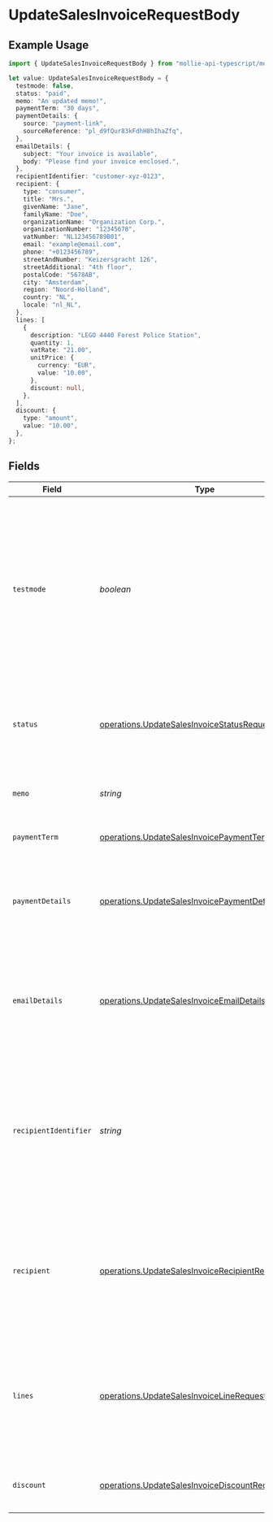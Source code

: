 # UpdateSalesInvoiceRequestBody

## Example Usage

```typescript
import { UpdateSalesInvoiceRequestBody } from "mollie-api-typescript/models/operations";

let value: UpdateSalesInvoiceRequestBody = {
  testmode: false,
  status: "paid",
  memo: "An updated memo!",
  paymentTerm: "30 days",
  paymentDetails: {
    source: "payment-link",
    sourceReference: "pl_d9fQur83kFdhH8hIhaZfq",
  },
  emailDetails: {
    subject: "Your invoice is available",
    body: "Please find your invoice enclosed.",
  },
  recipientIdentifier: "customer-xyz-0123",
  recipient: {
    type: "consumer",
    title: "Mrs.",
    givenName: "Jane",
    familyName: "Doe",
    organizationName: "Organization Corp.",
    organizationNumber: "12345678",
    vatNumber: "NL123456789B01",
    email: "example@email.com",
    phone: "+0123456789",
    streetAndNumber: "Keizersgracht 126",
    streetAdditional: "4th floor",
    postalCode: "5678AB",
    city: "Amsterdam",
    region: "Noord-Holland",
    country: "NL",
    locale: "nl_NL",
  },
  lines: [
    {
      description: "LEGO 4440 Forest Police Station",
      quantity: 1,
      vatRate: "21.00",
      unitPrice: {
        currency: "EUR",
        value: "10.00",
      },
      discount: null,
    },
  ],
  discount: {
    type: "amount",
    value: "10.00",
  },
};
```

## Fields

| Field                                                                                                                                                                                                                                                                                                | Type                                                                                                                                                                                                                                                                                                 | Required                                                                                                                                                                                                                                                                                             | Description                                                                                                                                                                                                                                                                                          | Example                                                                                                                                                                                                                                                                                              |
| ---------------------------------------------------------------------------------------------------------------------------------------------------------------------------------------------------------------------------------------------------------------------------------------------------- | ---------------------------------------------------------------------------------------------------------------------------------------------------------------------------------------------------------------------------------------------------------------------------------------------------- | ---------------------------------------------------------------------------------------------------------------------------------------------------------------------------------------------------------------------------------------------------------------------------------------------------- | ---------------------------------------------------------------------------------------------------------------------------------------------------------------------------------------------------------------------------------------------------------------------------------------------------- | ---------------------------------------------------------------------------------------------------------------------------------------------------------------------------------------------------------------------------------------------------------------------------------------------------- |
| `testmode`                                                                                                                                                                                                                                                                                           | *boolean*                                                                                                                                                                                                                                                                                            | :heavy_minus_sign:                                                                                                                                                                                                                                                                                   | Most API credentials are specifically created for either live mode or test mode. For organization-level credentials<br/>such as OAuth access tokens, you can enable test mode by setting `testmode` to `true`.<br/><br/>Test entities cannot be retrieved when the endpoint is set to live mode, and vice versa. | false                                                                                                                                                                                                                                                                                                |
| `status`                                                                                                                                                                                                                                                                                             | [operations.UpdateSalesInvoiceStatusRequest](../../models/operations/updatesalesinvoicestatusrequest.md)                                                                                                                                                                                             | :heavy_minus_sign:                                                                                                                                                                                                                                                                                   | The status for the invoice to end up in.<br/><br/>Dependent parameters: `paymentDetails` for `paid`, `emailDetails` for `issued` and `paid`.                                                                                                                                                         | paid                                                                                                                                                                                                                                                                                                 |
| `memo`                                                                                                                                                                                                                                                                                               | *string*                                                                                                                                                                                                                                                                                             | :heavy_minus_sign:                                                                                                                                                                                                                                                                                   | A free-form memo you can set on the invoice, and will be shown on the invoice PDF.                                                                                                                                                                                                                   | An updated memo!                                                                                                                                                                                                                                                                                     |
| `paymentTerm`                                                                                                                                                                                                                                                                                        | [operations.UpdateSalesInvoicePaymentTermRequest](../../models/operations/updatesalesinvoicepaymenttermrequest.md)                                                                                                                                                                                   | :heavy_minus_sign:                                                                                                                                                                                                                                                                                   | The payment term to be set on the invoice.                                                                                                                                                                                                                                                           | 30 days                                                                                                                                                                                                                                                                                              |
| `paymentDetails`                                                                                                                                                                                                                                                                                     | [operations.UpdateSalesInvoicePaymentDetailsRequest](../../models/operations/updatesalesinvoicepaymentdetailsrequest.md)                                                                                                                                                                             | :heavy_minus_sign:                                                                                                                                                                                                                                                                                   | Used when setting an invoice to status of `paid`, and will store a payment that fully pays the invoice with the<br/>provided details. Required for `paid` status.                                                                                                                                    |                                                                                                                                                                                                                                                                                                      |
| `emailDetails`                                                                                                                                                                                                                                                                                       | [operations.UpdateSalesInvoiceEmailDetailsRequest](../../models/operations/updatesalesinvoiceemaildetailsrequest.md)                                                                                                                                                                                 | :heavy_minus_sign:                                                                                                                                                                                                                                                                                   | Used when setting an invoice to status of either `issued` or `paid`. Will be used to issue the invoice to the<br/>recipient with the provided `subject` and `body`. Required for `issued` status.                                                                                                    |                                                                                                                                                                                                                                                                                                      |
| `recipientIdentifier`                                                                                                                                                                                                                                                                                | *string*                                                                                                                                                                                                                                                                                             | :heavy_minus_sign:                                                                                                                                                                                                                                                                                   | An identifier tied to the recipient data. This should be a unique value based on data your system contains,<br/>so that both you and us know who we're referring to. It is a value you provide to us so that recipient management<br/>is not required to send a first invoice to a recipient.        | customer-xyz-0123                                                                                                                                                                                                                                                                                    |
| `recipient`                                                                                                                                                                                                                                                                                          | [operations.UpdateSalesInvoiceRecipientRequest](../../models/operations/updatesalesinvoicerecipientrequest.md)                                                                                                                                                                                       | :heavy_minus_sign:                                                                                                                                                                                                                                                                                   | The recipient object should contain all the information relevant to create an invoice for an intended<br/>recipient. This data will be stored, updated, and re-used as appropriate, based on the `recipientIdentifier`.                                                                              |                                                                                                                                                                                                                                                                                                      |
| `lines`                                                                                                                                                                                                                                                                                              | [operations.UpdateSalesInvoiceLineRequest](../../models/operations/updatesalesinvoicelinerequest.md)[]                                                                                                                                                                                               | :heavy_minus_sign:                                                                                                                                                                                                                                                                                   | Provide the line items for the invoice. Each line contains details such as a description of the item<br/>ordered and its price.<br/><br/>All lines must have the same currency as the invoice.                                                                                                       |                                                                                                                                                                                                                                                                                                      |
| `discount`                                                                                                                                                                                                                                                                                           | [operations.UpdateSalesInvoiceDiscountRequest](../../models/operations/updatesalesinvoicediscountrequest.md)                                                                                                                                                                                         | :heavy_minus_sign:                                                                                                                                                                                                                                                                                   | The discount to be applied to the entire invoice, possibly on top of the line item discounts.                                                                                                                                                                                                        |                                                                                                                                                                                                                                                                                                      |